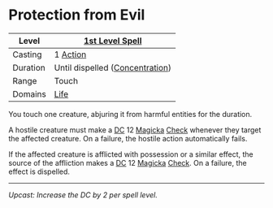 # Protection from Evil

| Level    | [1st Level Spell](1st%20Level%20Spells.md)                            |
| -------- | --------------------------------------------------------------------- |
| Casting  | 1 [Action](../../../../Game%20Procedures/Core%20Procedures/Action.md) |
| Duration | Until dispelled ([Concentration](../../Concentration.md))             |
| Range    | Touch                                                                 |
| Domains  | [Life](../../Spell%20Domains/Life.md)                                 |

You touch one creature, abjuring it from harmful entities for the duration.

A hostile creature must make a [DC](../../../../Game%20Procedures/Core%20Procedures/DC.md) 12 [Magicka](../../../../Player%20Characters/Attributes/Magicka.md) [Check](../../../../Game%20Procedures/Core%20Procedures/Check.md) whenever they target the affected creature. On a failure, the hostile action automatically fails.

If the affected creature is afflicted with possession or a similar effect, the source of the affliction makes a [DC](../../../../Game%20Procedures/Core%20Procedures/DC.md) 12 [Magicka](../../../../Player%20Characters/Attributes/Magicka.md) [Check](../../../../Game%20Procedures/Core%20Procedures/Check.md). On a failure, the effect is dispelled.

---
*Upcast: Increase the DC by 2 per spell level.*
